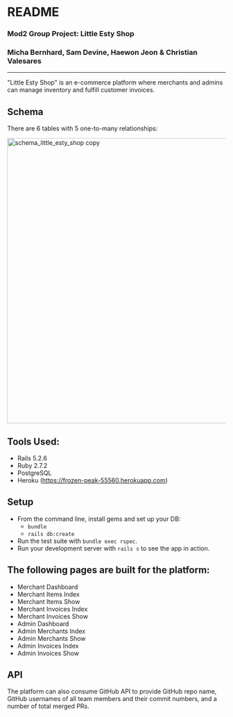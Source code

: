 # README

### Mod2 Group Project: Little Esty Shop
### Micha Bernhard, Sam Devine, Haewon Jeon & Christian Valesares
---

"Little Esty Shop" is an e-commerce platform where merchants and admins can manage inventory and fulfill customer invoices.

## Schema

There are 6 tables with 5 one-to-many relationships:

<img width="658" alt="schema_little_esty_shop copy" src="https://user-images.githubusercontent.com/86392608/141384508-04b2a58d-8a04-4f84-b4e5-8ca4d0b80123.png">



## Tools Used:
- Rails 5.2.6
- Ruby 2.7.2
- PostgreSQL
- Heroku (https://frozen-peak-55560.herokuapp.com)

## Setup

* From the command line, install gems and set up your DB:
    * `bundle`
    * `rails db:create`
* Run the test suite with `bundle exec rspec`.
* Run your development server with `rails s` to see the app in action.

## The following pages are built for the platform:
- Merchant Dashboard
- Merchant Items Index
- Merchant Items Show
- Merchant Invoices Index
- Merchant Invoices Show
- Admin Dashboard
- Admin Merchants Index
- Admin Merchants Show
- Admin Invoices Index
- Admin Invoices Show

## API

The platform can also consume GitHub API to provide GitHub repo name, GitHub usernames of all team members and their commit numbers, and a number of total merged PRs.
